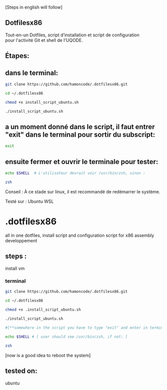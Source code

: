
[Steps in english will follow]

## Dotfilesx86

Tout-en-un Dotfiles, script d’installation et script de configuration  
pour l'activité Git et shell de l'UQODE.

## Étapes:  

## dans le terminal:

```sh
git clone https://github.com/hamoncode/.dotfilesx86.git

cd ~/.dotfilesx86

chmod +x install_script_ubuntu.sh

./install_script_ubuntu.sh
```

##  a un moment donné dans le script, il faut entrer "exit" dans le terminal pour sortir du subscript:

```sh
exit
```
## ensuite fermer et ouvrir le terminale pour tester:
```sh
echo $SHELL  # L'utilisateur devrait voir /usr/bin/zsh, sinon :

zsh

```
Conseil : À ce stade sur linux, il est recommandé de redémarrer le système.

Testé sur :
Ubuntu
WSL


# .dotfilesx86

all in one
dotfiles, install script and configuration script
for x86 assembly developpement

## steps :

install vm 

### terminal

```sh
git clone https://github.com/hamoncode/.dotfilesx86.git

cd ~/.dotfilesx86
 
chmod +x .install_script_ubuntu.sh

./install_script_ubuntu.sh 

#[**somewhere in the script you have to type "exit" and enter in terminal to exit a subscript**]

echo $SHELL # [ user should see /usr/bin/zsh, if not: ]

zsh 

```
[now is a good idea to reboot the system]

## tested on:

ubuntu 


